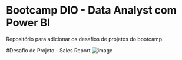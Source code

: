 # Bootcamp DIO - Data Analyst com Power BI
Repositório para adicionar os desafios de projetos do bootcamp.

#Desafio de Projeto - Sales Report 
![image](https://github.com/user-attachments/assets/48f4c01c-d8e9-4059-b333-8929eb04a16b)

